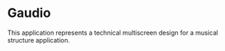 # Gaudio
This application represents a technical multiscreen design for a musical structure application.
